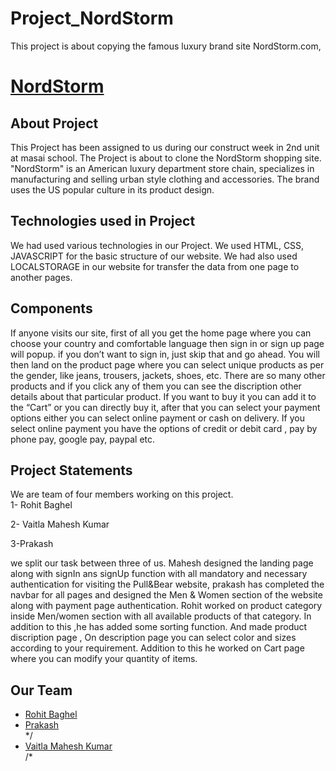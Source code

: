 # Project_NordStorm
This project is about copying the famous luxury brand site NordStorm.com,
# <a href="">NordStorm</a>
<h2>About Project</h2>
<p>
    This Project has been assigned to us during our construct week in 2nd unit at masai school. The Project is about to clone the NordStorm shopping site. "NordStorm" is an American luxury department store chain, specializes in manufacturing and selling urban style clothing and accessories. The brand uses the US popular culture in its product design.
</p>
<h2>Technologies used in Project</h2>
<p>
    We had used various technologies in our Project. We used HTML, CSS, JAVASCRIPT for the basic structure of our website. We had also used LOCALSTORAGE in our website for transfer the data from one page to another pages.
</p>

<h2>Components</h2>
<p>
    If anyone visits our site, first of all you get the home page where you can choose your country and comfortable language then sign in or sign up page will popup. if you don’t want to sign in, just skip that and go ahead. You will then land on the product page where you can select unique products as per the gender, like jeans, trousers, jackets, shoes, etc. There are so many other products and if you click any of them you can see the discription other details about that particular product. If you want to buy it you can add it to the “Cart” or you can directly buy it, after that you can select your payment options either you can select online payment or  cash on delivery. If you select online payment you have the options of credit or debit card , pay by phone pay, google pay, paypal etc.

</p>
  
<h2>Project Statements</h2>
<p>
    We are  team of four members working on this project.<br>
1- Rohit Baghel

2- Vaitla Mahesh Kumar

3-Prakash
    
we split our task between three of us. Mahesh designed the landing page along with signIn ans signUp function with all mandatory and necessary authentication for visiting   the Pull&Bear website,
prakash has completed the navbar for all pages and designed the Men & Women section of the website along with payment page authentication.
Rohit worked on product category inside Men/women section with all available products of that category. In addition to this ,he has added some sorting function.
And made product discription page , On description page you can select color and sizes according to your requirement. Addition to this he worked on Cart page where you can modify your quantity of items.  

</p>
<h2>Our Team</h2>
<ul>
    <li><a href="https://github.com/Rohitbaghel">Rohit Baghel</a></li>
    <li><a href="https://github.com/impcakash">Prakash</a></li>
   */<li><a href="https://github.com/">Vaitla Mahesh Kumar</a></li>/*
   
</ul>
